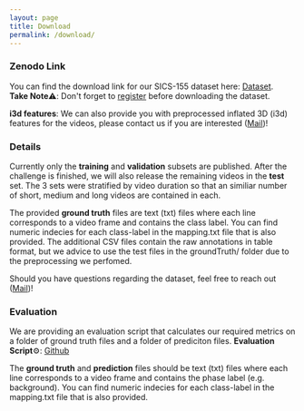```yaml
---
layout: page
title: Download
permalink: /download/
---
```

### Zenodo Link
You can find the download link for our SICS-155 dataset here: [Dataset](https://doi.org/10.5281/zenodo.15044589).\
**Take Note**⚠️: Don't forget to [register](registration.md) before downloading the dataset.

**i3d features**: We can also provide you with preprocessed inflated 3D (i3d) features for the videos, please contact us if you are interested ([Mail](mailto:ag.wintergerst@gmail.com))!

### Details 
Currently only the **training** and **validation** subsets are published. After the challenge is finished, we will also release the remaining videos in the **test** set. The 3 sets were stratified by video duration so that an similiar number of short, medium and long videos are contained in each. 

The provided **ground truth** files are text (txt) files where each line corresponds to a video frame and contains the class label. You can find numeric indecies for each class-label in the mapping.txt file that is also provided. The additional CSV files contain the raw annotations in table format, but we advice to use the test files in the groundTruth/ folder due to the preprocessing we perfomed.

Should you have questions regarding the dataset, feel free to reach out ([Mail](mailto:ag.wintergerst@gmail.com))!

### Evaluation
We are providing an evaluation script that calculates our required metrics on a folder of ground truth files and a folder of prediciton files. 
**Evaluation Script**⚙️: [Github](https://github.com/MedVisBonn/SICS155_challenge)

The **ground truth** and **prediction** files should be text (txt) files where each line corresponds to a video frame and contains the phase label (e.g. background). You can find numeric indecies for each class-label in the mapping.txt file that is also provided. 

